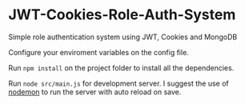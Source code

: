 # JWT-Cookies-Role-Auth-System
Simple role authentication system using JWT, Cookies and MongoDB 

Configure your enviroment variables on the config file.

Run `npm install` on the project folder to install all the dependencies.

Run `node src/main.js` for development server. I suggest the use of [nodemon](https://www.npmjs.com/package/nodemon) to run the server with auto reload on save.
